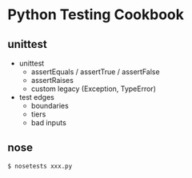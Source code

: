 Python Testing Cookbook
==================================

## unittest

- unittest
  - assertEquals / assertTrue / assertFalse
  - assertRaises
  - custom legacy (Exception, TypeError)
- test edges
  - boundaries
  - tiers
  - bad inputs

## nose

    $ nosetests xxx.py
